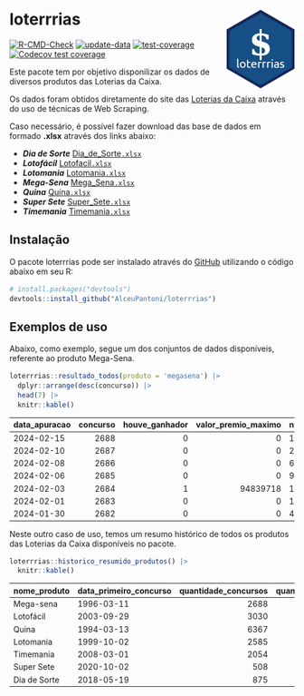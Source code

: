 
<!-- README.md is generated from README.Rmd. Please edit that file -->

# loterrrias <img src="man/figures/logo.png" align="right" height="139" />

<!-- badges: start -->

[![R-CMD-Check](https://github.com/AlceuPantoni/loterrrias/actions/workflows/R-CMD-check.yaml/badge.svg?branch=main)](https://github.com/AlceuPantoni/loterrrias/actions/workflows/R-CMD-check.yaml)
[![update-data](https://github.com/AlceuPantoni/loterrrias/actions/workflows/update-data.yaml/badge.svg)](https://github.com/AlceuPantoni/loterrrias/actions/workflows/update-data.yaml)
[![test-coverage](https://github.com/AlceuPantoni/loterrrias/actions/workflows/test-coverage.yaml/badge.svg?branch=main)](https://github.com/AlceuPantoni/loterrrias/actions/workflows/test-coverage.yaml)
[![Codecov test
coverage](https://codecov.io/gh/AlceuPantoni/loterrrias/branch/main/graph/badge.svg)](https://codecov.io/gh/AlceuPantoni/loterrrias?branch=main)
<!-- badges: end -->

Este pacote tem por objetivo disponilizar os dados de diversos produtos
das Loterias da Caixa.

Os dados foram obtidos diretamente do site das [Loterias da
Caixa](https://loterias.caixa.gov.br/Paginas/default.aspx) através do
uso de técnicas de Web Scraping.

Caso necessário, é possível fazer download das base de dados em formado
**.xlsx** através dos links abaixo:

  - ***Dia de Sorte***
    [Dia\_de\_Sorte`.xlsx`](https://raw.githubusercontent.com/AlceuPantoni/loterrrias/main/data-raw/resultados_diadesorte.xlsx)
  - ***Lotofácil***
    [Lotofacil`.xlsx`](https://raw.githubusercontent.com/AlceuPantoni/loterrrias/main/data-raw/resultados_lotofacil.xlsx)
  - ***Lotomania***
    [Lotomania`.xlsx`](https://raw.githubusercontent.com/AlceuPantoni/loterrrias/main/data-raw/resultados_lotomania.xlsx)
  - ***Mega-Sena***
    [Mega\_Sena`.xlsx`](https://raw.githubusercontent.com/AlceuPantoni/loterrrias/main/data-raw/resultados_megasena.xlsx)
  - ***Quina***
    [Quina`.xlsx`](https://raw.githubusercontent.com/AlceuPantoni/loterrrias/main/data-raw/resultados_quina.xlsx)
  - ***Super Sete***
    [Super\_Sete`.xlsx`](https://raw.githubusercontent.com/AlceuPantoni/loterrrias/main/data-raw/resultados_supersete.xlsx)
  - ***Timemania***
    [Timemania`.xlsx`](https://raw.githubusercontent.com/AlceuPantoni/loterrrias/main/data-raw/resultados_timemania.xlsx)

## Instalação

O pacote loterrrias pode ser instalado através do
[GitHub](https://github.com/) utilizando o código abaixo em seu R:

``` r
# install.packages("devtools")
devtools::install_github("AlceuPantoni/loterrrias")
```

## Exemplos de uso

Abaixo, como exemplo, segue um dos conjuntos de dados disponíveis,
referente ao produto Mega-Sena.

``` r
loterrrias::resultado_todos(produto = 'megasena') |> 
  dplyr::arrange(desc(concurso)) |> 
  head(7) |> 
  knitr::kable()
```

| data\_apuracao | concurso | houve\_ganhador | valor\_premio\_maximo | numeros\_sorteados | num\_1 | num\_2 | num\_3 | num\_4 | num\_5 | num\_6 |
| :------------- | -------: | --------------: | --------------------: | :----------------- | -----: | -----: | -----: | -----: | -----: | -----: |
| 2024-02-15     |     2688 |               0 |                     0 | 12;17;33;41;46;54  |     12 |     17 |     33 |     41 |     46 |     54 |
| 2024-02-10     |     2687 |               0 |                     0 | 2;4;24;30;34;50    |      2 |      4 |     24 |     30 |     34 |     50 |
| 2024-02-08     |     2686 |               0 |                     0 | 6;12;20;41;43;59   |      6 |     12 |     20 |     41 |     43 |     59 |
| 2024-02-06     |     2685 |               0 |                     0 | 9;16;31;46;47;51   |      9 |     16 |     31 |     46 |     47 |     51 |
| 2024-02-03     |     2684 |               1 |              94839718 | 17;26;45;46;48;53  |     17 |     26 |     45 |     46 |     48 |     53 |
| 2024-02-01     |     2683 |               0 |                     0 | 1;3;23;27;47;57    |      1 |      3 |     23 |     27 |     47 |     57 |
| 2024-01-30     |     2682 |               0 |                     0 | 4;17;29;30;52;58   |      4 |     17 |     29 |     30 |     52 |     58 |

Neste outro caso de uso, temos um resumo histórico de todos os produtos
das Loterias da Caixa disponíveis no pacote.

``` r
loterrrias::historico_resumido_produtos() |> 
  knitr::kable()
```

| nome\_produto | data\_primeiro\_concurso | quantidade\_concursos | quantidade\_concursos\_com\_ganhador | percentual\_com\_ganhador | media\_premiacao | maior\_premio | menor\_premio | total\_dezenas\_sorteadas | numero\_mais\_sorteado | numero\_menos\_sorteado |
| :------------ | :----------------------- | --------------------: | -----------------------------------: | ------------------------: | ---------------: | ------------: | ------------: | ------------------------: | ---------------------: | ----------------------: |
| Mega-sena     | 1996-03-11               |                  2688 |                                  606 |                      0.23 |       24195329.9 |     289420865 |     348732.75 |                     16128 |                     10 |                      55 |
| Lotofácil     | 2003-09-29               |                  3030 |                                 2700 |                      0.89 |         929250.2 |       8252873 |      10712.22 |                     45450 |                     20 |                      16 |
| Quina         | 1994-03-13               |                  6367 |                                 2543 |                      0.40 |        3365761.6 |     579215957 |      14230.37 |                     31835 |                      4 |                       3 |
| Lotomania     | 1999-10-02               |                  2585 |                                  672 |                      0.26 |        2397619.0 |      37261930 |     109348.66 |                     51700 |                     47 |                      96 |
| Timemania     | 2008-03-01               |                  2054 |                                   73 |                      0.04 |       26295353.9 |     818652938 |     164711.44 |                     14378 |                     20 |                      53 |
| Super Sete    | 2020-10-02               |                   508 |                                   22 |                      0.04 |        3337346.2 |      10146164 |     124747.77 |                      3556 |                      9 |                       1 |
| Dia de Sorte  | 2018-05-19               |                   875 |                                  281 |                      0.32 |         822606.2 |       4872572 |      59101.35 |                      6125 |                     10 |                       1 |
